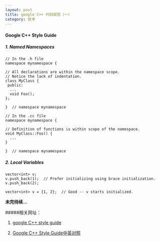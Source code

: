 ```yaml
---
layout: post
title: google C++ 代码规范（一）
category: 技术
---
```


#### Google C++ Style Guide

##### 1. Named Namespaces

```
// In the .h file
namespace mynamespace {

// All declarations are within the namespace scope.
// Notice the lack of indentation.
class MyClass {
 public:
  ...
  void Foo();
};

}  // namespace mynamespace
```

```
// In the .cc file
namespace mynamespace {

// Definition of functions is within scope of the namespace.
void MyClass::Foo() {
  ...
}

}  // namespace mynamespace
```

##### 2. Local Variables

```
vector<int> v;
v.push_back(1);  // Prefer initializing using brace initialization.
v.push_back(2);
```

```
vector<int> v = {1, 2};  // Good -- v starts initialized.
```

**未完待续...**

#####相关网址：

1. [google C++ style guide](http://google.github.io/styleguide/cppguide.html "Markdown")

2. [Google C++ Style Guide中英对照](http://blog.csdn.net/fz_ywj/article/details/8647162 "Markdown")
